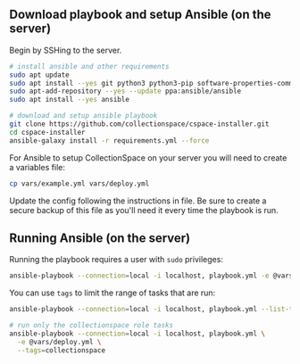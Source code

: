 ## Download playbook and setup Ansible (on the server)

Begin by SSHing to the server.

```bash
# install ansible and other requirements
sudo apt update
sudo apt install --yes git python3 python3-pip software-properties-common
sudo apt-add-repository --yes --update ppa:ansible/ansible
sudo apt install --yes ansible

# download and setup ansible playbook
git clone https://github.com/collectionspace/cspace-installer.git
cd cspace-installer
ansible-galaxy install -r requirements.yml --force
```

For Ansible to setup CollectionSpace on your server you will need to
create a variables file:

```bash
cp vars/example.yml vars/deploy.yml
```

Update the config following the instructions in file. Be sure to create
a secure backup of this file as you'll need it every time the playbook
is run.

## Running Ansible (on the server)

Running the playbook requires a user with `sudo` privileges:

```bash
ansible-playbook --connection=local -i localhost, playbook.yml -e @vars/deploy.yml
```

You can use `tags` to limit the range of tasks that are run:

```bash
ansible-playbook --connection=local -i localhost, playbook.yml --list-tags

# run only the collectionspace role tasks
ansible-playbook --connection=local -i localhost, playbook.yml \
  -e @vars/deploy.yml \
  --tags=collectionspace
```
